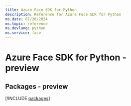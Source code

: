 ```yaml
---
title: Azure Face SDK for Python
description: Reference for Azure Face SDK for Python
ms.date: 07/26/2024
ms.topic: reference
ms.devlang: python
ms.service: face
---
```

# Azure Face SDK for Python - preview
## Packages - preview
[!INCLUDE [packages](face-index.md)]